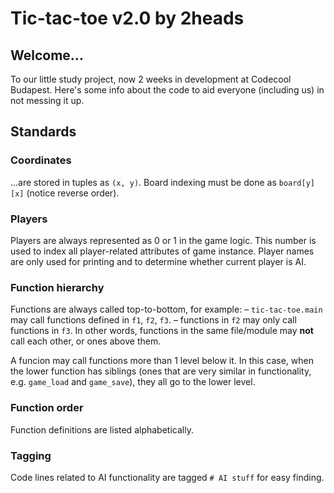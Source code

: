 # Tic-tac-toe v2.0 by 2heads

## Welcome...
To our little study project, now 2 weeks in development at Codecool Budapest.
Here's some info about the code to aid everyone (including us) in not messing it up.

## Standards

### Coordinates
...are stored in tuples as `(x, y)`.
Board indexing must be done as `board[y][x]` (notice reverse order).

### Players
Players are always represented as 0 or 1 in the game logic.
This number is used to index all player-related attributes of game instance.
Player names are only used for printing and to determine whether current player is AI.

### Function hierarchy
Functions are always called top-to-bottom, for example:
– `tic-tac-toe.main` may call functions defined in `f1`, `f2`, `f3`.
– functions in `f2` may only call functions in `f3`.
In other words, functions in the same file/module may **not** call each other, or ones above them.

A funcion may call functions more than 1 level below it.
In this case, when the lower function has siblings (ones that are very similar in functionality, e.g. `game_load` and `game_save`), they all go to the lower level.

### Function order
Function definitions are listed alphabetically.

### Tagging
Code lines related to AI functionality are tagged `# AI stuff` for easy finding.
